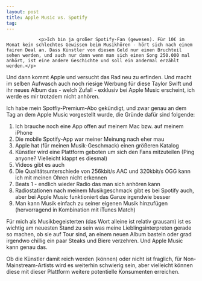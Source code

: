 ```yaml
---
layout: post
title: Apple Music vs. Spotify
tag: 
---
```



                <p>Ich bin ja großer Spotify-Fan (gewesen). Für 10€ im Monat kein schlechtes Gewissen beim Musikhören - hört sich nach einem fairen Deal an. Dass Künstler von diesem Geld nur einen Bruchteil sehen werden, und auch nur dann wenn man sich einen Song 250.000 mal anhört, ist eine andere Geschichte und soll ein andermal erzählt werden.</p>
<p>Und dann kommt Apple und versucht das Rad neu zu erfinden. Und macht im selben Aufwasch auch noch riesige Werbung für diese Taylor Swift und ihr neues Album das - welch Zufall - exklusiv bei Apple Music erscheint, ich werde es mir trotzdem nicht anhören.</p>
<p>Ich habe mein Spotfiy-Premium-Abo gekündigt, und zwar genau an dem Tag an dem Apple Music vorgestellt wurde, die Gründe dafür sind folgende:</p>
<ol>
    <li>Ich brauche noch eine App offen auf meinem Mac bzw. auf meinem iPhone</li>
    <li>Die mobile Spotify-App war meiner Meinung nach eher mau</li>
    <li>Apple hat (für meinen Musik-Geschmack) einen größeren Katalog</li>
    <li>Künstler wird eine Plattform geboten um sich den Fans mitzuteilen (Ping anyone? Vielleicht klappt es diesmal)</li>
    <li>Videos gibt es auch</li>
    <li>Die Qualitätsunterschiede von 256kbit/s AAC und 320kbit/s OGG kann ich mit meinen Ohren nicht erkennen</li>
    <li>Beats 1 - endlich wieder Radio das man sich anhören kann</li>
    <li>Radiostationen nach meinem Musikgeschmack gibt es bei Spotify auch, aber bei Apple Music funktioniert das Ganze irgendwie besser</li>
    <li>Man kann Musik einfach zu seiner eigenen Musik hinzufügen (hervorragend in Kombination mit iTunes Match)</li>
</ol>
<p>Für mich als Musikbegeisterten (das Wort alleine ist relativ grausam) ist es wichtig am neuesten Stand zu sein was meine Lieblingsinterpreten gerade so machen, ob sie auf Tour sind, an einem neuen Album basteln oder grad irgendwo chillig ein paar Steaks und Biere verzehren. Und Apple Music kann genau das.</p>
<p>Ob die Künstler damit reich werden (können) oder nicht ist fraglich, für Non-Mainstream-Artists wird es weiterhin schwierig sein, aber vielleicht können diese mit dieser Plattform weitere potentielle Konsumenten erreichen.</p>
<p>&nbsp;</p>
<p>&nbsp;</p>
            
